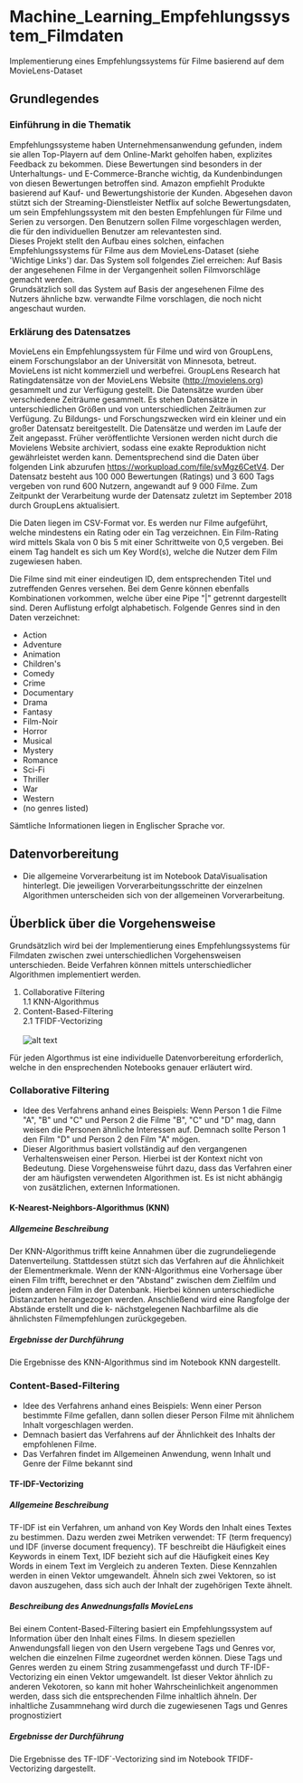 # Machine_Learning_Empfehlungssystem_Filmdaten
Implementierung eines Empfehlungssystems für Filme basierend auf dem MovieLens-Dataset

## Grundlegendes
### Einführung in die Thematik

Empfehlungssysteme haben Unternehmensanwendung gefunden, indem sie allen Top-Playern auf dem Online-Markt geholfen haben, explizites Feedback zu bekommen. Diese Bewertungen sind
besonders in der Unterhaltungs- und E-Commerce-Branche wichtig, da Kundenbindungen von diesen Bewertungen betroffen sind. Amazon empfiehlt Produkte basierend auf Kauf- und Bewertungshistorie der Kunden. Abgesehen davon stützt sich der Streaming-Dienstleister Netflix auf solche Bewertungsdaten, um sein Empfehlungssystem mit den besten Empfehlungen für Filme und Serien zu versorgen. Den Benutzern sollen Filme vorgeschlagen werden, die für den individuellen Benutzer am relevantesten sind. <br>
Dieses Projekt stellt den Aufbau eines solchen, einfachen Empfehlungssystems für Filme aus dem MovieLens-Dataset (siehe 'Wichtige Links') dar. Das System soll folgendes Ziel erreichen: Auf Basis der angesehenen Filme in der Vergangenheit sollen Filmvorschläge gemacht werden. <br>
Grundsätzlich soll das System auf Basis der angesehenen Filme des Nutzers  ähnliche bzw. verwandte Filme vorschlagen, die noch nicht angeschaut wurden. <br>

### Erklärung des Datensatzes 
MovieLens ein Empfehlungssystem für Filme und wird von GroupLens, einem Forschungslabor an der Universität von Minnesota, betreut. MovieLens ist nicht kommerziell und werbefrei. GroupLens Research hat Ratingdatensätze von der MovieLens Website (http://movielens.org) gesammelt und zur Verfügung gestellt. Die Datensätze wurden über verschiedene Zeiträume gesammelt. Es stehen Datensätze in unterschiedlichen Größen und von unterschiedlichen Zeiträumen zur Verfügung. Zu Bildungs- und Forschungszwecken wird ein kleiner und ein großer Datensatz bereitgestellt.
Die Datensätze und werden im Laufe der Zeit angepasst. Früher veröffentlichte Versionen werden nicht durch die Movielens Website archiviert, sodass eine exakte Reproduktion nicht gewährleistet werden kann. Dementsprechend sind die Daten über folgenden Link abzurufen https://workupload.com/file/svMgz6CetV4.
Der Datensatz besteht aus 100 000 Bewertungen (Ratings) und 3 600 Tags vergeben von rund 600 Nutzern, angewandt auf 9 000 Filme. Zum Zeitpunkt der Verarbeitung wurde der Datensatz zuletzt  im September 2018 durch GroupLens aktualisiert.

Die Daten liegen im CSV-Format vor. Es werden nur Filme aufgeführt, welche mindestens ein Rating oder ein Tag verzeichnen. Ein Film-Rating wird mittels Skala von 0 bis 5 mit einer Schrittweite von 0,5 vergeben. Bei einem Tag handelt es sich um Key Word(s), welche die Nutzer dem Film zugewiesen haben. 

Die Filme sind mit einer eindeutigen ID, dem entsprechenden Titel und zutreffenden Genres versehen. Bei dem Genre können ebenfalls Kombinationen vorkommen, welche über eine Pipe "|" getrennt dargestellt sind. Deren Auflistung erfolgt alphabetisch. Folgende Genres sind in den Daten verzeichnet:
- Action
- Adventure
- Animation
- Children's
- Comedy
- Crime
- Documentary
- Drama
- Fantasy
- Film-Noir
- Horror
- Musical
- Mystery
- Romance
- Sci-Fi
- Thriller
- War
- Western
- (no genres listed)

Sämtliche Informationen liegen in Englischer Sprache vor.
## Datenvorbereitung
- Die allgemeine Vorverarbeitung ist im Notebook DataVisualisation hinterlegt. Die jeweiligen Vorverarbeitungsschritte der einzelnen Algorithmen unterscheiden sich von der allgemeinen Vorverarbeitung. 

## Überblick über die Vorgehensweise 
Grundsätzlich wird bei der Implementierung eines Empfehlungssystems für Filmdaten zwischen zwei unterschiedlichen Vorgehensweisen unterschieden. Beide Verfahren können mittels unterschiedlicher Algorithmen implementiert werden.
1. Collaborative Filtering <br>
   1.1 KNN-Algorithmus <br>
2. Content-Based-Filtering <br> 
   2.1 TFIDF-Vectorizing <br> <br> 
![alt text](https://miro.medium.com/max/998/1*O_GU8xLVlFx8WweIzKNCNw.png)

Für jeden Algorthmus ist eine individuelle Datenvorbereitung erforderlich, welche in den ensprechenden Notebooks genauer erläutert wird.


### Collaborative Filtering
- Idee des Verfahrens anhand eines Beispiels: Wenn Person 1 die Filme "A", "B" und "C" und Person 2 die Filme "B", "C" und "D" mag, dann weisen die Personen ähnliche Interessen auf. Demnach sollte Person 1 den Film "D" und Person 2 den Film "A" mögen.
- Dieser Algorithmus basiert vollständig auf den vergangenen Verhaltensweisen einer Person. Hierbei ist der Kontext nicht von Bedeutung. Diese Vorgehensweise führt dazu, dass das Verfahren einer der am häufigsten verwendeten Algorithmen ist. Es ist nicht abhängig von zusätzlichen, externen Informationen.

#### K-Nearest-Neighbors-Algorithmus (KNN)
##### Allgemeine Beschreibung
Der KNN-Algorithmus trifft keine Annahmen über die zugrundeliegende Datenverteilung. Stattdessen stützt sich das Verfahren auf die Ähnlichkeit der Elementmerkmale. Wenn der KNN-Algorithmus eine Vorhersage über einen Film trifft, berechnet er den "Abstand" zwischen dem Zielfilm und jedem anderen Film in der Datenbank. Hierbei können unterschiedliche Distanzarten herangezogen werden. Anschließend wird eine Rangfolge der Abstände erstellt und die k- nächstgelegenen Nachbarfilme als die ähnlichsten Filmempfehlungen zurückgegeben.

##### Ergebnisse der Durchführung
Die Ergebnisse des KNN-Algorithmus sind im Notebook KNN dargestellt.

### Content-Based-Filtering
- Idee des Verfahrens anhand eines Beispiels: Wenn einer Person bestimmte Filme gefallen, dann sollen dieser Person Filme mit ähnlichem Inhalt vorgeschlagen werden.
- Demnach basiert das Verfahrens auf der Ähnlichkeit des Inhalts der empfohlenen Filme.
- Das Verfahren findet im Allgemeinen Anwendung, wenn Inhalt und Genre der Filme bekannt sind

#### TF-IDF-Vectorizing
##### Allgemeine Beschreibung
TF-IDF ist ein Verfahren, um anhand von Key Words den Inhalt eines Textes zu bestimmen. Dazu werden zwei Metriken verwendet: TF (term frequency) und IDF (inverse document frequency). TF beschreibt die Häufigkeit eines Keywords in einem Text, IDF bezieht sich auf die Häufigkeit eines Key Words in einem Text im Vergleich zu anderen Texten. Diese Kennzahlen werden in einen Vektor umgewandelt. Ähneln sich zwei Vektoren, so ist davon auszugehen, dass sich auch der Inhalt der zugehörigen Texte ähnelt.

##### Beschreibung des Anwednungsfalls MovieLens
Bei einem Content-Based-Filtering basiert ein Empfehlungssystem auf Information über den Inhalt eines Films. In diesem speziellen Anwendungsfall liegen von den Usern vergebene Tags und Genres vor, welchen die einzelnen Filme zugeordnet werden können. Diese Tags und Genres werden zu einem String zusammengefasst und durch TF-IDF-Vectorizing ein einen Vektor umgewandelt. Ist dieser Vektor ähnlich zu anderen Vekotoren, so kann mit hoher Wahrscheinlichkeit angenommen werden, dass sich die entsprechenden Filme inhaltlich ähneln. Der inhaltliche Zusammnehang wird durch die zugewiesenen Tags und Genres prognostiziert

##### Ergebnisse der Durchführung
Die Ergebnisse des TF-IDF´-Vectorizing sind im Notebook TFIDF-Vectorizing dargestellt.

